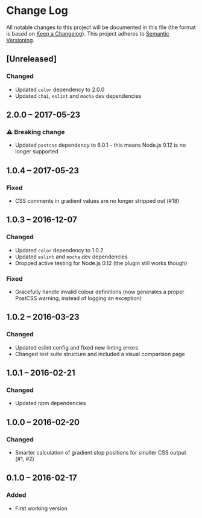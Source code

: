 # Change Log
All notable changes to this project will be documented in this file (the format is based on [Keep a Changelog](http://keepachangelog.com/)).
This project adheres to [Semantic Versioning](http://semver.org/).

## [Unreleased]
### Changed
- Updated `color` dependency to 2.0.0
- Updated `chai`, `eslint` and `mocha` dev dependencies

## 2.0.0 – 2017-05-23
### :warning: Breaking change
- Updated `postcss` dependency to 6.0.1 – this means Node.js 0.12 is no longer supported

## 1.0.4 – 2017-05-23
### Fixed
- CSS comments in gradient values are no longer stripped out (#18)

## 1.0.3 – 2016-12-07
### Changed
- Updated `color` dependency to 1.0.2
- Updated `eslint` and `mocha` dev dependencies
- Dropped active testing for Node.js 0.12 (the plugin still works though)

### Fixed
- Gracefully handle invalid colour definitions (now generates a proper PostCSS warning, instead of logging an exception)

## 1.0.2 – 2016-03-23
### Changed
- Updated eslint config and fixed new linting errors
- Changed test suite structure and included a visual comparison page

## 1.0.1 – 2016-02-21
### Changed
- Updated npm dependencies

## 1.0.0 – 2016-02-20
### Changed
- Smarter calculation of gradient stop positions for smaller CSS output (#1, #2)

## 0.1.0 – 2016-02-17
### Added
- First working version
